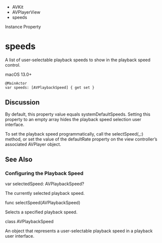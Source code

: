 

- AVKit
- AVPlayerView
-  speeds 

Instance Property

# speeds

A list of user-selectable playback speeds to show in the playback speed control.

macOS 13.0+

``` source
@MainActor
var speeds: [AVPlaybackSpeed] { get set }
```

## Discussion

By default, this property value equals systemDefaultSpeeds. Setting this property to an empty array hides the playback speed selection user interface.

To set the playback speed programmatically, call the selectSpeed(_:) method, or set the value of the defaultRate property on the view controller’s associated AVPlayer object.

## See Also

### Configuring the Playback Speed

var selectedSpeed: AVPlaybackSpeed?

The currently selected playback speed.

func selectSpeed(AVPlaybackSpeed)

Selects a specified playback speed.

class AVPlaybackSpeed

An object that represents a user-selectable playback speed in a playback user interface.


